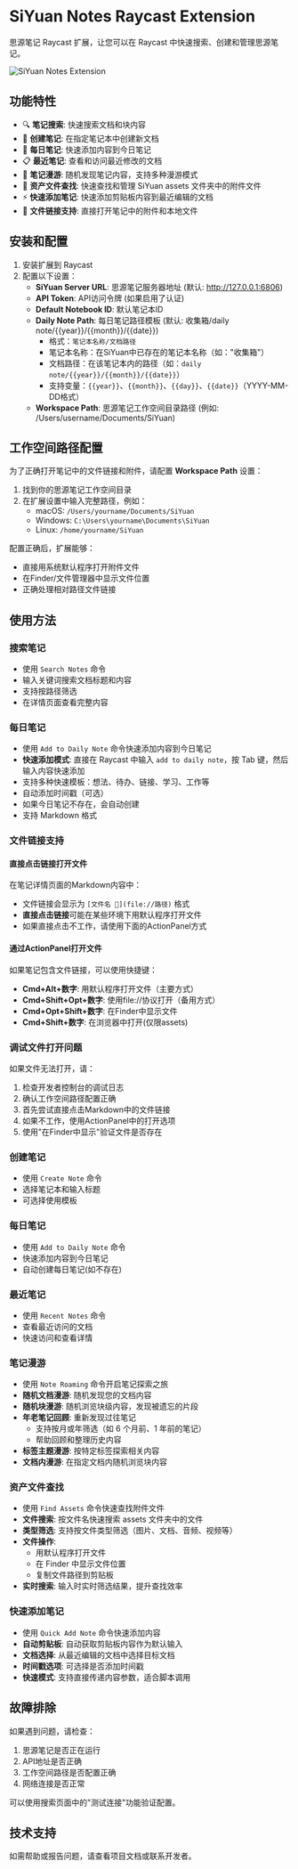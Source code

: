 # SiYuan Notes Raycast Extension

思源笔记 Raycast 扩展，让您可以在 Raycast 中快速搜索、创建和管理思源笔记。

![SiYuan Notes Extension](./icon.png)

## 功能特性

- 🔍 **笔记搜索**: 快速搜索文档和块内容
- 📝 **创建笔记**: 在指定笔记本中创建新文档  
- 📅 **每日笔记**: 快速添加内容到今日笔记
- 📋 **最近笔记**: 查看和访问最近修改的文档
- 🧭 **笔记漫游**: 随机发现笔记内容，支持多种漫游模式
- 📎 **资产文件查找**: 快速查找和管理 SiYuan assets 文件夹中的附件文件
- ⚡ **快速添加笔记**: 快速添加剪贴板内容到最近编辑的文档
- 📎 **文件链接支持**: 直接打开笔记中的附件和本地文件

## 安装和配置

1. 安装扩展到 Raycast
2. 配置以下设置：
   - **SiYuan Server URL**: 思源笔记服务器地址 (默认: http://127.0.0.1:6806)
   - **API Token**: API访问令牌 (如果启用了认证)
   - **Default Notebook ID**: 默认笔记本ID
   - **Daily Note Path**: 每日笔记路径模板 (默认: 收集箱/daily note/{{year}}/{{month}}/{{date}})
     * 格式：`笔记本名称/文档路径`
     * 笔记本名称：在SiYuan中已存在的笔记本名称（如："收集箱"）
     * 文档路径：在该笔记本内的路径（如：`daily note/{{year}}/{{month}}/{{date}}`）
     * 支持变量：`{{year}}`、`{{month}}`、`{{day}}`、`{{date}}`（YYYY-MM-DD格式）
   - **Workspace Path**: 思源笔记工作空间目录路径 (例如: /Users/username/Documents/SiYuan)

## 工作空间路径配置

为了正确打开笔记中的文件链接和附件，请配置 **Workspace Path** 设置：

1. 找到你的思源笔记工作空间目录
2. 在扩展设置中输入完整路径，例如：
   - macOS: `/Users/yourname/Documents/SiYuan`
   - Windows: `C:\Users\yourname\Documents\SiYuan`
   - Linux: `/home/yourname/SiYuan`

配置正确后，扩展能够：
- 直接用系统默认程序打开附件文件
- 在Finder/文件管理器中显示文件位置
- 正确处理相对路径文件链接

## 使用方法

### 搜索笔记
- 使用 `Search Notes` 命令
- 输入关键词搜索文档标题和内容
- 支持按路径筛选
- 在详情页面查看完整内容

### 每日笔记
- 使用 `Add to Daily Note` 命令快速添加内容到今日笔记
- **快速添加模式**: 直接在 Raycast 中输入 `add to daily note`，按 Tab 键，然后输入内容快速添加
- 支持多种快速模板：想法、待办、链接、学习、工作等
- 自动添加时间戳（可选）
- 如果今日笔记不存在，会自动创建
- 支持 Markdown 格式

### 文件链接支持

#### 直接点击链接打开文件
在笔记详情页面的Markdown内容中：
- 文件链接会显示为 `[文件名 📎](file://路径)` 格式
- **直接点击链接**可能在某些环境下用默认程序打开文件
- 如果直接点击不工作，请使用下面的ActionPanel方式

#### 通过ActionPanel打开文件
如果笔记包含文件链接，可以使用快捷键：
- **Cmd+Alt+数字**: 用默认程序打开文件（主要方式）
- **Cmd+Shift+Opt+数字**: 使用file://协议打开（备用方式）
- **Cmd+Opt+Shift+数字**: 在Finder中显示文件
- **Cmd+Shift+数字**: 在浏览器中打开(仅限assets)

### 调试文件打开问题
如果文件无法打开，请：
1. 检查开发者控制台的调试日志
2. 确认工作空间路径配置正确
3. 首先尝试直接点击Markdown中的文件链接
4. 如果不工作，使用ActionPanel中的打开选项
5. 使用"在Finder中显示"验证文件是否存在

### 创建笔记
- 使用 `Create Note` 命令
- 选择笔记本和输入标题
- 可选择使用模板

### 每日笔记
- 使用 `Add to Daily Note` 命令
- 快速添加内容到今日笔记
- 自动创建每日笔记(如不存在)

### 最近笔记
- 使用 `Recent Notes` 命令
- 查看最近访问的文档
- 快速访问和查看详情

### 笔记漫游
- 使用 `Note Roaming` 命令开启笔记探索之旅
- **随机文档漫游**: 随机发现您的文档内容
- **随机块漫游**: 随机浏览块级内容，发现被遗忘的片段
- **年老笔记回顾**: 重新发现过往笔记
  - 支持按月或年筛选（如 6 个月前、1 年前的笔记）
  - 帮助回顾和整理历史内容
- **标签主题漫游**: 按特定标签探索相关内容
- **文档内漫游**: 在指定文档内随机浏览块内容

### 资产文件查找
- 使用 `Find Assets` 命令快速查找附件文件
- **文件搜索**: 按文件名快速搜索 assets 文件夹中的文件
- **类型筛选**: 支持按文件类型筛选（图片、文档、音频、视频等）
- **文件操作**: 
  - 用默认程序打开文件
  - 在 Finder 中显示文件位置
  - 复制文件路径到剪贴板
- **实时搜索**: 输入时实时筛选结果，提升查找效率

### 快速添加笔记
- 使用 `Quick Add Note` 命令快速添加内容
- **自动剪贴板**: 自动获取剪贴板内容作为默认输入
- **文档选择**: 从最近编辑的文档中选择目标文档
- **时间戳选项**: 可选择是否添加时间戳
- **快速模式**: 支持直接传递内容参数，适合脚本调用

## 故障排除

如果遇到问题，请检查：

1. 思源笔记是否正在运行
2. API地址是否正确
3. 工作空间路径是否配置正确
4. 网络连接是否正常

可以使用搜索页面中的"测试连接"功能验证配置。

## 技术支持

如需帮助或报告问题，请查看项目文档或联系开发者。